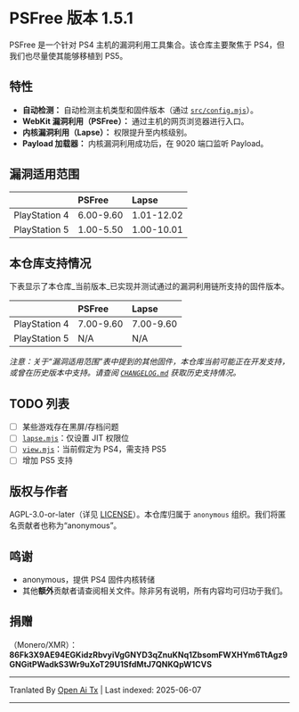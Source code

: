 # PSFree 版本 1.5.1

PSFree 是一个针对 PS4 主机的漏洞利用工具集合。该仓库主要聚焦于 PS4，但我们也尽量使其能够移植到 PS5。

## 特性

- **自动检测：** 自动检测主机类型和固件版本（通过 [`src/config.mjs`](https://raw.githubusercontent.com/Al-Azif/psfree-lapse/main/src/config.mjs)）。
- **WebKit 漏洞利用（PSFree）：** 通过主机的网页浏览器进行入口。
- **内核漏洞利用（Lapse）：** 权限提升至内核级别。
- **Payload 加载器：** 内核漏洞利用成功后，在 9020 端口监听 Payload。

## 漏洞适用范围

|               | PSFree    | Lapse      |
| :------------ | :-------- | :--------- |
| PlayStation 4 | 6.00-9.60 | 1.01-12.02 |
| PlayStation 5 | 1.00-5.50 | 1.00-10.01 |

## 本仓库支持情况

下表显示了本仓库_当前版本_已实现并测试通过的漏洞利用链所支持的固件版本。

|               | PSFree    | Lapse     |
| :------------ | :-------- | :-------- |
| PlayStation 4 | 7.00-9.60 | 7.00-9.60 |
| PlayStation 5 | N/A       | N/A       |

_注意：关于“漏洞适用范围”表中提到的其他固件，本仓库当前可能正在开发支持，或曾在历史版本中支持。请查阅 [`CHANGELOG.md`](https://raw.githubusercontent.com/Al-Azif/psfree-lapse/main/CHANGELOG.md) 获取历史支持情况。_

## TODO 列表

- [ ] 某些游戏存在黑屏/存档问题
- [ ] [`lapse.mjs`](https://raw.githubusercontent.com/Al-Azif/psfree-lapse/main/lapse.mjs)：仅设置 JIT 权限位
- [ ] [`view.mjs`](https://raw.githubusercontent.com/Al-Azif/psfree-lapse/main/view.mjs)：当前假定为 PS4，需支持 PS5
- [ ] 增加 PS5 支持

## 版权与作者

AGPL-3.0-or-later（详见 [LICENSE](https://raw.githubusercontent.com/Al-Azif/psfree-lapse/main/LICENSE)）。本仓库归属于 `anonymous` 组织。我们将匿名贡献者也称为“anonymous”。

## 鸣谢

- anonymous，提供 PS4 固件内核转储
- 其他**额外**贡献者请查阅相关文件。除非另有说明，所有内容均可归功于我们。

## 捐赠

（Monero/XMR）：**86Fk3X9AE94EGKidzRbvyiVgGNYD3qZnuKNq1ZbsomFWXHYm6TtAgz9GNGitPWadkS3Wr9uXoT29U1SfdMtJ7QNKQpW1CVS**

---

Tranlated By [Open Ai Tx](https://github.com/OpenAiTx/OpenAiTx) | Last indexed: 2025-06-07

---